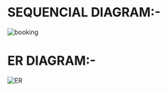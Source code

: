# SEQUENCIAL DIAGRAM:-
![booking](https://user-images.githubusercontent.com/101501471/161281048-b3c710a1-cf8d-44a5-bf60-45c4fd5bbd17.png)

# ER DIAGRAM:-
![ER](https://user-images.githubusercontent.com/101501471/161281176-9407ef25-93f6-457f-8522-999dd0a76ae7.jpg)


